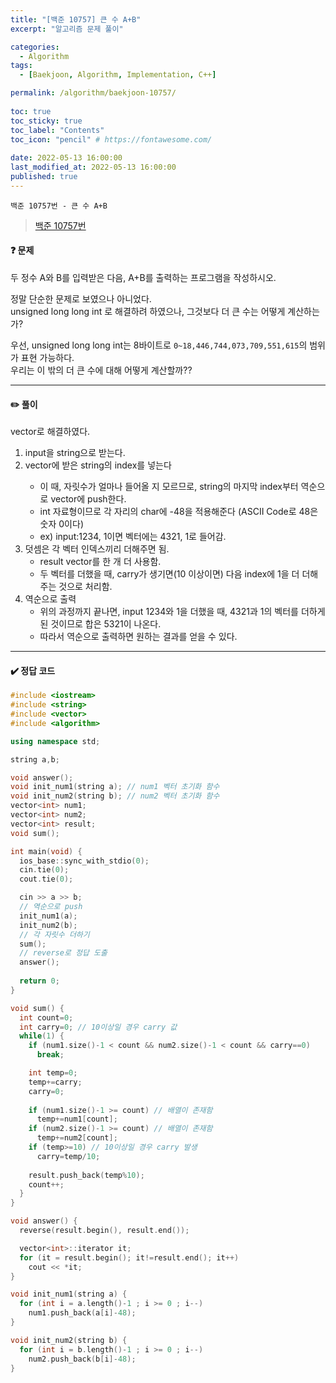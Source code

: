 ```yaml
---
title: "[백준 10757] 큰 수 A+B"
excerpt: "알고리즘 문제 풀이"

categories:
  - Algorithm
tags:
  - [Baekjoon, Algorithm, Implementation, C++]

permalink: /algorithm/baekjoon-10757/
 
toc: true
toc_sticky: true
toc_label: "Contents"
toc_icon: "pencil" # https://fontawesome.com/
 
date: 2022-05-13 16:00:00
last_modified_at: 2022-05-13 16:00:00
published: true
---
```


`백준 10757번 - 큰 수 A+B`  

> [백준 10757번](https://www.acmicpc.net/problem/10757)  

#### ❓ 문제

두 정수 A와 B를 입력받은 다음, A+B를 출력하는 프로그램을 작성하시오.  

정말 단순한 문제로 보였으나 아니었다.  
unsigned long long int 로 해결하려 하였으나, 그것보다 더 큰 수는 어떻게 계산하는가?  

우선, unsigned long long int는 8바이트로 `0~18,446,744,073,709,551,615`의 범위가 표현 가능하다.  
우리는 이 밖의 더 큰 수에 대해 어떻게 계산할까??  

---

#### ✏️ 풀이

vector로 해결하였다.  

1. input을 string으로 받는다.  
1. vector<int>에 받은 string의 index를 넣는다  
	- 이 때, 자릿수가 얼마나 들어올 지 모르므로, string의 마지막 index부터 역순으로 vector<int>에 push한다.  
	- int 자료형이므로 각 자리의 char에 -48을 적용해준다 (ASCII Code로 48은 숫자 0이다)  
	- ex) input:1234, 1이면 벡터에는 4321, 1로 들어감.  
1. 덧셈은 각 벡터 인덱스끼리 더해주면 됨.  
	- result<int> vector를 한 개 더 사용함.  
	- 두 벡터를 더했을 때, carry가 생기면(10 이상이면) 다음 index에 1을 더 더해주는 것으로 처리함.  
1. 역순으로 출력
	- 위의 과정까지 끝나면, input 1234와 1을 더했을 때, 4321과 1의 벡터를 더하게 된 것이므로 합은 5321이 나온다.  
	- 따라서 역순으로 출력하면 원하는 결과를 얻을 수 있다.  

---

#### ✔️ 정답 코드

```cpp
#include <iostream>
#include <string>
#include <vector>
#include <algorithm>

using namespace std;

string a,b;

void answer();
void init_num1(string a); // num1 벡터 초기화 함수
void init_num2(string b); // num2 벡터 초기화 함수
vector<int> num1;
vector<int> num2;
vector<int> result;
void sum();

int main(void) {
  ios_base::sync_with_stdio(0);
  cin.tie(0);
  cout.tie(0);

  cin >> a >> b;
  // 역순으로 push
  init_num1(a);
  init_num2(b);
  // 각 자릿수 더하기
  sum();
  // reverse로 정답 도출
  answer();
  
  return 0;
}

void sum() {
  int count=0;
  int carry=0; // 10이상일 경우 carry 값
  while(1) {
    if (num1.size()-1 < count && num2.size()-1 < count && carry==0)
      break;

    int temp=0;
    temp+=carry;
    carry=0;
    
    if (num1.size()-1 >= count) // 배열이 존재함
      temp+=num1[count];
    if (num2.size()-1 >= count) // 배열이 존재함
      temp+=num2[count];
    if (temp>=10) // 10이상일 경우 carry 발생
      carry=temp/10;
    
    result.push_back(temp%10);
    count++;
  }
}

void answer() {  
  reverse(result.begin(), result.end());

  vector<int>::iterator it;
  for (it = result.begin(); it!=result.end(); it++)
    cout << *it;
}

void init_num1(string a) {
  for (int i = a.length()-1 ; i >= 0 ; i--)
    num1.push_back(a[i]-48);
}

void init_num2(string b) {
  for (int i = b.length()-1 ; i >= 0 ; i--)
    num2.push_back(b[i]-48);
}
```